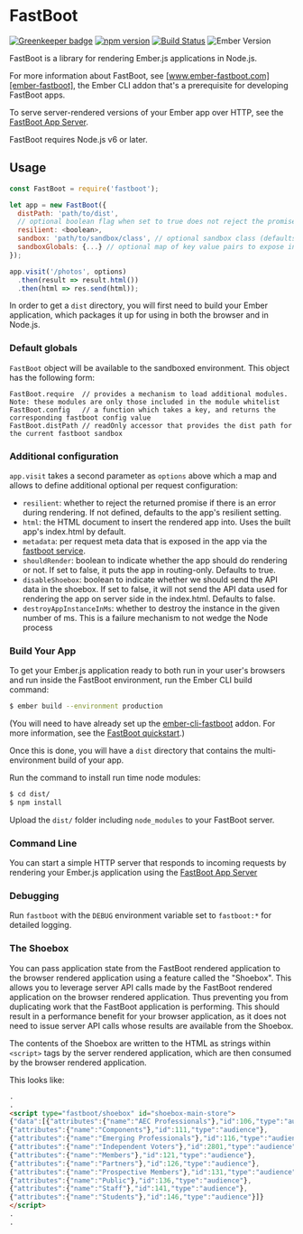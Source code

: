 # FastBoot

[![Greenkeeper badge](https://badges.greenkeeper.io/ember-fastboot/fastboot.svg)](https://greenkeeper.io/)
[![npm version](https://badge.fury.io/js/fastboot.svg)](https://badge.fury.io/js/fastboot)
[![Build Status](https://travis-ci.org/ember-fastboot/fastboot.svg?branch=master)](https://travis-ci.org/ember-fastboot/fastboot)
![Ember Version](https://embadge.io/v1/badge.svg?start=2.3.0)

FastBoot is a library for rendering Ember.js applications in Node.js.

For more information about FastBoot, see
[www.ember-fastboot.com][ember-fastboot], the Ember CLI addon that's a
prerequisite for developing FastBoot apps.

[ember-fastboot]: https://www.ember-fastboot.com

To serve server-rendered versions of your Ember app over HTTP, see the
[FastBoot App
Server](https://github.com/ember-fastboot/fastboot-app-server).

FastBoot requires Node.js v6 or later.

## Usage

```js
const FastBoot = require('fastboot');

let app = new FastBoot({
  distPath: 'path/to/dist',
  // optional boolean flag when set to true does not reject the promise if there are rendering errors (defaults to false)
  resilient: <boolean>,
  sandbox: 'path/to/sandbox/class', // optional sandbox class (defaults to vm-sandbox)
  sandboxGlobals: {...} // optional map of key value pairs to expose in the sandbox
});

app.visit('/photos', options)
  .then(result => result.html())
  .then(html => res.send(html));
```

In order to get a `dist` directory, you will first need to build your
Ember application, which packages it up for using in both the browser
and in Node.js.

### Default globals

`FastBoot` object will be available to the sandboxed environment. This object has the following form:

```
FastBoot.require  // provides a mechanism to load additional modules. Note: these modules are only those included in the module whitelist
FastBoot.config   // a function which takes a key, and returns the corresponding fastboot config value
FastBoot.distPath // readOnly accessor that provides the dist path for the current fastboot sandbox
```

### Additional configuration

`app.visit` takes a second parameter as `options` above which a map and allows to define additional optional per request
configuration:

- `resilient`: whether to reject the returned promise if there is an error during rendering. If not defined, defaults to the app's resilient setting.
- `html`: the HTML document to insert the rendered app into. Uses the built app's index.html by default.
- `metadata`: per request meta data that is exposed in the app via the [fastboot service](https://github.com/ember-fastboot/ember-cli-fastboot/blob/master/app/services/fastboot.js).
- `shouldRender`: boolean to indicate whether the app should do rendering or not. If set to false, it puts the app in routing-only. Defaults to true.
- `disableShoebox`: boolean to indicate whether we should send the API data in the shoebox. If set to false, it will not send the API data used for rendering the app on server side in the index.html. Defaults to false.
- `destroyAppInstanceInMs`: whether to destroy the instance in the given number of ms. This is a failure mechanism to not wedge the Node process

### Build Your App

To get your Ember.js application ready to both run in your user's
browsers and run inside the FastBoot environment, run the Ember CLI
build command:

```sh
$ ember build --environment production
```

(You will need to have already set up the [ember-cli-fastboot](https://github.com/ember-fastboot/ember-cli-fastboot) addon.
For more information, see the [FastBoot quickstart][quickstart].)

[quickstart]: https://www.ember-fastboot.com/quickstart

Once this is done, you will have a `dist` directory that contains the
multi-environment build of your app.

Run the command to install run time node modules:

```sh
$ cd dist/
$ npm install
```

Upload the `dist/` folder including `node_modules` to your FastBoot server.

### Command Line

You can start a simple HTTP server that responds to incoming requests by
rendering your Ember.js application using the [FastBoot App Server](https://github.com/ember-fastboot/fastboot-app-server#ember-fastboot-app-server)

### Debugging

Run `fastboot` with the `DEBUG` environment variable set to `fastboot:*`
for detailed logging.

### The Shoebox

You can pass application state from the FastBoot rendered application to
the browser rendered application using a feature called the "Shoebox".
This allows you to leverage server API calls made by the FastBoot rendered
application on the browser rendered application. Thus preventing you from
duplicating work that the FastBoot application is performing. This should
result in a performance benefit for your browser application, as it does
not need to issue server API calls whose results are available from the
Shoebox.

The contents of the Shoebox are written to the HTML as strings within
`<script>` tags by the server rendered application, which are then consumed
by the browser rendered application.

This looks like:
```html
.
.
<script type="fastboot/shoebox" id="shoebox-main-store">
{"data":[{"attributes":{"name":"AEC Professionals"},"id":106,"type":"audience"},
{"attributes":{"name":"Components"},"id":111,"type":"audience"},
{"attributes":{"name":"Emerging Professionals"},"id":116,"type":"audience"},
{"attributes":{"name":"Independent Voters"},"id":2801,"type":"audience"},
{"attributes":{"name":"Members"},"id":121,"type":"audience"},
{"attributes":{"name":"Partners"},"id":126,"type":"audience"},
{"attributes":{"name":"Prospective Members"},"id":131,"type":"audience"},
{"attributes":{"name":"Public"},"id":136,"type":"audience"},
{"attributes":{"name":"Staff"},"id":141,"type":"audience"},
{"attributes":{"name":"Students"},"id":146,"type":"audience"}]}
</script>
.
.
```
